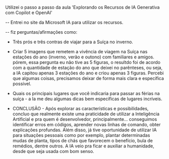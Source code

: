 Utilizei o passo a passo da aula 'Explorando
os Recursos de IA Generativa com Copilot e OpenAI'

-- Entrei no site da Microsoft IA para utilizar os recursos. 

-- fiz perguntas/afirmações como: 

* Três prós e três contras de viajar para a Suíça no inverno.

* Criar 5 imagens que remetem a vivência de viagem na Suíça nas estações do ano (inverno, verão e outono) com familiares e amigos. pórem, essa pergunta eu não tive as 5 figuras, o resultdo foi de acordo com a quantidade de estação do ano que deixei no parênteses, ou seja, a IA capitou apenas 3 estações do ano e criou apenas 3 figuras. Percebi que algumas coisas, precisamos deixar de forma mais clara e específica possível.

* Quais os principais lugares que você indicaria para passar as férias na suíça - 
a Ia me deu algumas dicas bem específicas de lugares incríveis. 

- CONCLUSÃO - 
Após explorar as características e possibilidades, concluo que realmente existe uma praticidade de utilizar a Inteligência Artificial e pra quem é desenvolvedor, principalmente... conseguimos identificar erros em códigos, aprender novas linhas de comando, obter explicações profundas. Além disso, já tive oportunidade de utilizar IA para situações pessoais como por exemplo, plantar determinadas mudas de planta, tipos de chás que favorecem o benefício, bula de remédios, dentre outros. 
A IA veio pra ficar e auxiliar a humanidade, desde que seja usada com bom senso. 